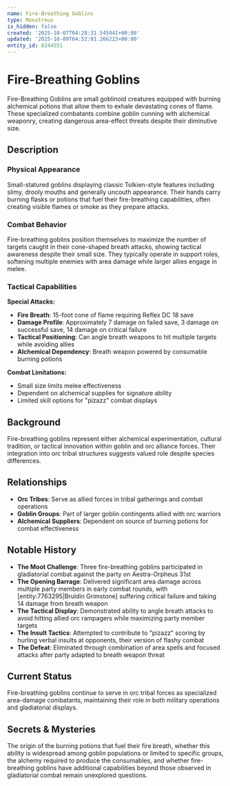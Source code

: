 ```yaml
---
name: Fire-Breathing Goblins
type: Monstrous
is_hidden: false
created: '2025-10-07T04:28:31.545941+00:00'
updated: '2025-10-09T04:52:01.266223+00:00'
entity_id: 8244551
---
```


# Fire-Breathing Goblins

Fire-Breathing Goblins are small goblinoid creatures equipped with burning alchemical potions that allow them to exhale devastating cones of flame. These specialized combatants combine goblin cunning with alchemical weaponry, creating dangerous area-effect threats despite their diminutive size.

## Description

### Physical Appearance

Small-statured goblins displaying classic Tolkien-style features including slimy, drooly mouths and generally uncouth appearance. Their hands carry burning flasks or potions that fuel their fire-breathing capabilities, often creating visible flames or smoke as they prepare attacks.

### Combat Behavior

Fire-breathing goblins position themselves to maximize the number of targets caught in their cone-shaped breath attacks, showing tactical awareness despite their small size. They typically operate in support roles, softening multiple enemies with area damage while larger allies engage in melee.

### Tactical Capabilities

**Special Attacks:**
- **Fire Breath**: 15-foot cone of flame requiring Reflex DC 18 save
- **Damage Profile**: Approximately 7 damage on failed save, 3 damage on successful save, 14 damage on critical failure
- **Tactical Positioning**: Can angle breath weapons to hit multiple targets while avoiding allies
- **Alchemical Dependency**: Breath weapon powered by consumable burning potions

**Combat Limitations:**
- Small size limits melee effectiveness
- Dependent on alchemical supplies for signature ability
- Limited skill options for "pizazz" combat displays

## Background

Fire-breathing goblins represent either alchemical experimentation, cultural tradition, or tactical innovation within goblin and orc alliance forces. Their integration into orc tribal structures suggests valued role despite species differences.

## Relationships

- **Orc Tribes**: Serve as allied forces in tribal gatherings and combat operations
- **Goblin Groups**: Part of larger goblin contingents allied with orc warriors
- **Alchemical Suppliers**: Dependent on source of burning potions for combat effectiveness

## Notable History

- **The Moot Challenge**: Three fire-breathing goblins participated in gladiatorial combat against the party on Aestra-Orpheus 31st
- **The Opening Barrage**: Delivered significant area damage across multiple party members in early combat rounds, with [entity:7763295|Bruldin Grimstone] suffering critical failure and taking 14 damage from breath weapon
- **The Tactical Display**: Demonstrated ability to angle breath attacks to avoid hitting allied orc rampagers while maximizing party member targets
- **The Insult Tactics**: Attempted to contribute to "pizazz" scoring by hurling verbal insults at opponents, their version of flashy combat
- **The Defeat**: Eliminated through combination of area spells and focused attacks after party adapted to breath weapon threat

## Current Status

Fire-breathing goblins continue to serve in orc tribal forces as specialized area-damage combatants, maintaining their role in both military operations and gladiatorial displays.

## Secrets & Mysteries

The origin of the burning potions that fuel their fire breath, whether this ability is widespread among goblin populations or limited to specific groups, the alchemy required to produce the consumables, and whether fire-breathing goblins have additional capabilities beyond those observed in gladiatorial combat remain unexplored questions.
